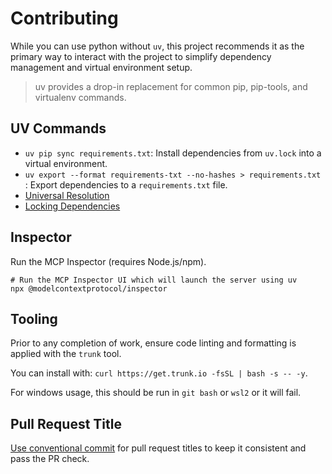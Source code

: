 # Contributing

While you can use python without `uv`, this project recommends it as the primary way to interact with the project to simplify dependency management and virtual environment setup.

> uv provides a drop-in replacement for common pip, pip-tools, and virtualenv commands.

## UV Commands

- `uv pip sync requirements.txt`: Install dependencies from `uv.lock` into a virtual environment.
- `uv export --format requirements-txt --no-hashes > requirements.txt` : Export dependencies to a `requirements.txt` file.
- [Universal Resolution](https://docs.astral.sh/uv/concepts/resolution/#universal-resolution)
- [Locking Dependencies](https://docs.astral.sh/uv/pip/compile/#locking-requirements)

## Inspector

Run the MCP Inspector (requires Node.js/npm).

```shell
# Run the MCP Inspector UI which will launch the server using uv
npx @modelcontextprotocol/inspector
```

## Tooling

Prior to any completion of work, ensure code linting and formatting is applied with the `trunk` tool.

You can install with: `curl https://get.trunk.io -fsSL | bash -s -- -y`.

For windows usage, this should be run in `git bash` or `wsl2` or it will fail.

## Pull Request Title

[Use conventional commit](https://www.conventionalcommits.org/en/v1.0.0/) for pull request titles to keep it consistent and pass the PR check.

